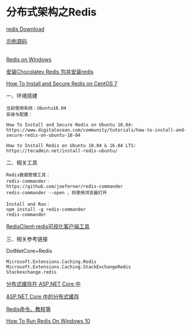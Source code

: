 # 分布式架构之Redis

[redis Download](https://redis.io/download)

[示例源码](https://github.com/qq283335746/Yibi/tree/master/Src/Yibi/Cache) <br /><br />

[Redis on Windows](https://github.com/microsoftarchive/redis/releases)

[安装Chocolatey Redis 包并安装redis](https://chocolatey.org/packages/redis-64/)

[How To Install and Secure Redis on CentOS 7](https://www.digitalocean.com/community/tutorials/how-to-install-secure-redis-centos-7)

一、环境搭建
```
当前使用系统：Ubuntu18.04
安装与配置：

How To Install and Secure Redis on Ubuntu 18.04:
https://www.digitalocean.com/community/tutorials/how-to-install-and-secure-redis-on-ubuntu-18-04

How to Install Redis on Ubuntu 18.04 & 16.04 LTS:
https://tecadmin.net/install-redis-ubuntu/
```
二、相关工具
```
Redis数据管理工具：
redis-commander：
https://github.com/joeferner/redis-commander
redis-commander --open ，将使用浏览器打开

Install and Run：
npm install -g redis-commander
redis-commander
```

[RedisClient-redis可视化客户端工具](https://github.com/caoxinyu/RedisClient)

三、相关参考链接

DotNetCore+Redis
```
Microsoft.Extensions.Caching.Redis
Microsoft.Extensions.Caching.StackExchangeRedis
Stackexchange.redis
```

[分布式缓存在 ASP.NET Core 中](https://docs.microsoft.com/zh-cn/aspnet/core/performance/caching/distributed?view=aspnetcore-2.2)

[ASP.NET Core 中的分布式缓存](https://docs.microsoft.com/zh-cn/aspnet/core/performance/caching/distributed?view=aspnetcore-3.1)

[Redis命令、教程等](http://www.redis.net.cn/order/3662.html)

[How To Run Redis On Windows 10](https://www.techomoro.com/how-to-run-redis-on-windows-10/)

